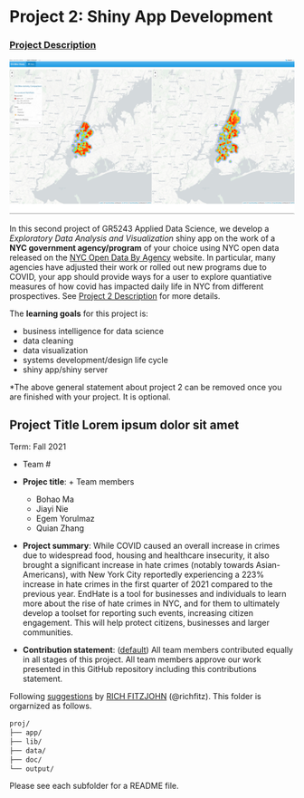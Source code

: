 # Project 2: Shiny App Development

### [Project Description](doc/project2_desc.md)

![screenshot](doc/figs/map.jpg)

In this second project of GR5243 Applied Data Science, we develop a *Exploratory Data Analysis and Visualization* shiny app on the work of a **NYC government agency/program** of your choice using NYC open data released on the [NYC Open Data By Agency](https://opendata.cityofnewyork.us/data/) website. In particular, many agencies have adjusted their work or rolled out new programs due to COVID, your app should provide ways for a user to explore quantiative measures of how covid has impacted daily life in NYC from different prospectives. See [Project 2 Description](doc/project2_desc.md) for more details.  

The **learning goals** for this project is:

- business intelligence for data science
- data cleaning
- data visualization
- systems development/design life cycle
- shiny app/shiny server

*The above general statement about project 2 can be removed once you are finished with your project. It is optional.

## Project Title Lorem ipsum dolor sit amet
Term: Fall 2021

+ Team #
+ **Projec title**: + Team members
	+ Bohao Ma
	+ Jiayi Nie
	+ Egem Yorulmaz
	+ Quian Zhang

+ **Project summary**: While COVID caused an overall increase in crimes due to widespread food, housing and healthcare insecurity, it also brought a significant increase in hate crimes (notably towards Asian-Americans), with New York City reportedly experiencing a 223% increase in hate crimes in the first quarter of 2021 compared to the previous year. EndHate is a tool for businesses and individuals to learn more about the rise of hate crimes in NYC, and for them to ultimately develop a toolset for reporting such events, increasing citizen engagement. This will help protect citizens, businesses and larger communities.

+ **Contribution statement**: ([default](doc/a_note_on_contributions.md)) All team members contributed equally in all stages of this project. All team members approve our work presented in this GitHub repository including this contributions statement. 

Following [suggestions](http://nicercode.github.io/blog/2013-04-05-projects/) by [RICH FITZJOHN](http://nicercode.github.io/about/#Team) (@richfitz). This folder is orgarnized as follows.

```
proj/
├── app/
├── lib/
├── data/
├── doc/
└── output/
```

Please see each subfolder for a README file.

